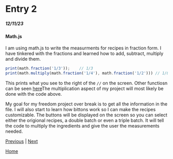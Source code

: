 # Entry 2
##### 12/11/23

#### Math.js

 I am using math.js to write the measurments for recipes in fraction form. I have tinkered with the fractions and learned how to add, subtract, multiply and divide them.

 ``` js
print(math.fraction('1/3'));    // 1/3
print(math.multiply(math.fraction('1/4'), math.fraction('1/2'))) // 1/8
```
This prints what you see to the right of the `//` on the screen. Other functiosn can be seen [here](../toolTinker1/index.html)The multiplication aspect of my project will most likely be done with the code above.

My goal for my freedom project over break is to get all the information in the file. I will also start to learn how bittons work so I can make the recipes customizable. The buttons will be displayed on the screen so you can select either the origional recipes, a double batch or even a triple batch. It will tell the code to multiply the ingredients and give the user the measurements needed.


[Previous](entry01.md) | [Next](entry03.md)

[Home](../README.md)
